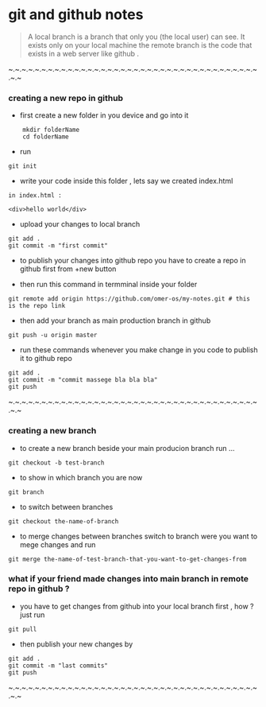 # git and github notes


> A local branch is a branch that only you (the local user) can see. It exists only on your local machine
> the remote branch is the code that exists in a web server like github .

~.~.~.~.~.~.~.~.~.~.~.~.~.~.~.~.~.~.~.~.~.~.~.~.~.~.~.~.~.~.~.~.~.~.~.~.~.~.~.~

### creating a new repo in github 

* first create a new folder in you device and go into it
```
    mkdir folderName
    cd folderName
```

* run 
```
git init
```

* write your code inside this folder , lets say we created index.html
```
in index.html :

<div>hello world</div>

```

* upload your changes to local branch
```
git add .
git commit -m "first commit"
```

* to publish your changes into github repo you have to create a repo in github first from +new button

* then run this command in termminal inside your folder
```
git remote add origin https://github.com/omer-os/my-notes.git # this is the repo link
```

* then add your branch as main production branch in github

```
git push -u origin master
```

* run these commands whenever you make change in you code to publish it to github repo
```
git add .
git commit -m "commit massege bla bla bla"
git push
```


~.~.~.~.~.~.~.~.~.~.~.~.~.~.~.~.~.~.~.~.~.~.~.~.~.~.~.~.~.~.~.~.~.~.~.~.~.~.~.~

### creating a new branch

* to create a new branch beside your main producion branch run ... 
```
git checkout -b test-branch
```

* to show in which branch you are now
```
git branch
```

* to switch between branches
```
git checkout the-name-of-branch
```

* to merge changes between branches switch to branch were you want to mege changes and run 
```
git merge the-name-of-test-branch-that-you-want-to-get-changes-from
```

### what if your friend made changes into main branch in remote repo in github ?


* you have to get changes from github into your local branch first , how ? just run
```
git pull
```

* then publish your new changes by
```
git add .
git commit -m "last commits"
git push
```


~.~.~.~.~.~.~.~.~.~.~.~.~.~.~.~.~.~.~.~.~.~.~.~.~.~.~.~.~.~.~.~.~.~.~.~.~.~.~.~
